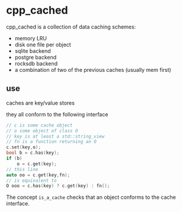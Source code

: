 ﻿# cpp_cached

cpp_cached is a collection of data caching schemes:
- memory LRU 
- disk one file per object
- sqlite backend
- postgre backend
- rocksdb backend
- a combination of two of the previous caches (usually mem first)

##	use

caches are key/value stores

they all conform to the following interface

```C++
// c is some cache object
// o some object of class O
// key is at least a std::string_view
// fn is a function returning an O
c.set(key,o);
bool b = c.has(key);
if (b)
	o = c.get(key);
// this line
auto oo = c.get(key,fn);
// is equivalent to
O ooo = c.has(key) ? c.get(key) : fn();
```

The concept `is_a_cache` checks that an object conforms to the cache interface.
